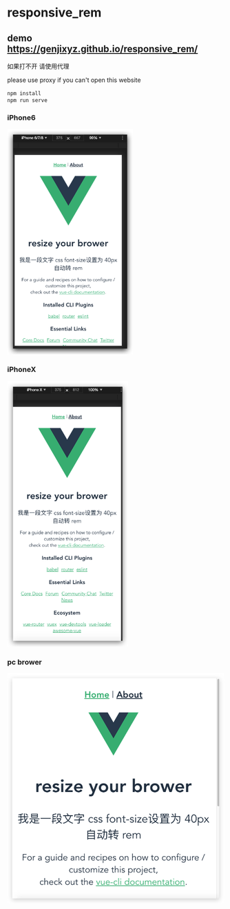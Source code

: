 # responsive_rem

## demo  https://genjixyz.github.io/responsive_rem/

如果打不开 请使用代理

please use proxy if you can't open this website

```
npm install
npm run serve
```

### iPhone6

<img src="https://github.com/genjiXYZ/responsive_rem/blob/main/pic/iphone6.png?raw=true" alt="iphone6" style="zoom: 67%;" />





### iPhoneX

<img src="https://github.com/genjiXYZ/responsive_rem/blob/main/pic/iphoneX.png?raw=true" alt="iphoneX" style="zoom:67%;" />

### pc brower

<img src="https://github.com/genjiXYZ/responsive_rem/blob/main/pic/web.png?raw=true" alt="pc brower" style="zoom:67%;" />









